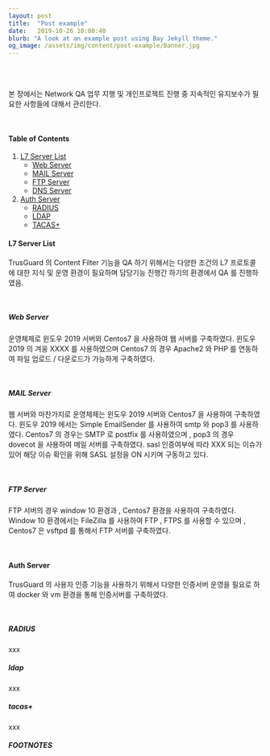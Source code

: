 ```yaml
---
layout: post
title:  "Post example"
date:   2019-10-26 10:00:40
blurb: "A look at an example post using Bay Jekyll theme."
og_image: /assets/img/content/post-example/Banner.jpg
---
```

<br />
<br />


본 장에서는 Network QA 업무 지행 및 개인프로젝트 진행 중 지속적인 유지보수가 필요한 사항들에 대해서 관리한다. 

<br />


#### Table of Contents
1. [L7 Server List](#l7-server-list)
    * [Web Server](#web-server)
    * [MAIL Server](#mail-server)
    * [FTP Server](#ftp-server)
    * [DNS Server](#dns-server)
2. [Auth Server](#auth-server)
    * [RADIUS](#radius)
    * [LDAP](#ldap)
    * [TACAS+](#tacas+)

#### L7 Server List
TrusGuard 의 Content Filter 기능을 QA 하기 위해서는 다양한 조건의 L7 프로토콜에 대한 지식 및 운영 환경이 필요하며 담당기능 진행간 하기의 환경에서 QA 를 진행하였음. 

<br />

##### Web Server 
 운영체제로 윈도우 2019 서버와 Centos7 을 사용하여 웹 서버를 구축하였다. 
 윈도우 2019 의 겨웅 XXXX 를 사용하였으며 Centos7 의 경우 Apache2 와 PHP 를 연동하여 파일 업로드 / 다운로드가 가능하게 구축하였다. 
 
<br />

##### MAIL Server
 웹 서버와 마찬가지로 운영체제는 윈도우 2019 서버와 Centos7 을 사용하여 구축하였다. 
 윈도우 2019 에서는 Simple EmailSender 를 사용하여 smtp 와 pop3 를 사용하였다. 
 Centos7 의 경우는 SMTP 로 postfix 를 사용하였으며 , pop3 의 경우 dovecot 을 사용하여 메일 서버를 구축하였다. 
 sasl 인증여부에 따라 XXX 되는 이슈가 있어 해당 이슈 확인을 위해 SASL 설정을 ON 시키며 구동하고 있다. 

<br />

##### FTP Server
 FTP 서버의 경우 window 10 환경과 , Centos7 환경을 사용하여 구축하였다. 
 Window 10 환경에서는 FileZilla 를 사용하여 FTP , FTPS 를 사용할 수 있으며 , Centos7 은 vsftpd 를 통해서 FTP 서버를 구축하였다. 

<br />

#### Auth Server 
 TrusGuard 의 사용자 인증 기능을 사용하기 위해서 다양한 인증서버 운영을 필요로 하여 docker 와 vm 환경을 통해 인증서버를 구축하였다. 

<br />

##### RADIUS
 xxx
<br />

##### ldap
 xxx
<br />

##### tacas+
 xxx
<br />

##### FOOTNOTES

[^1]: This is a note!
